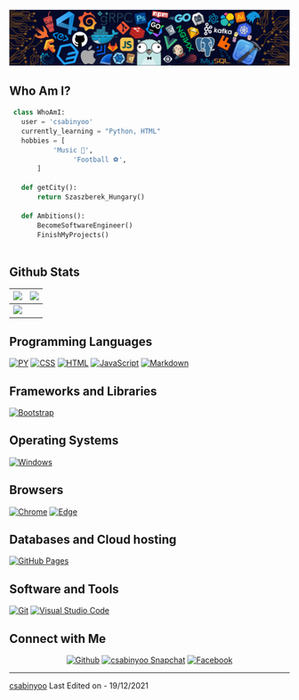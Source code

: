 ![Github Banner](https://raw.githubusercontent.com/Jaydeep-Yadav/Jaydeep-Yadav/main/banner.png)

## Who Am I?

 ```python
  class WhoAmI:
    user = 'csabinyoo'
    currently_learning = "Python, HTML"
	hobbies = [
			'Music 🎵',
                 'Football ⚽',
		]
	
	def getCity():
		return Szaszberek_Hungary()
	
	def Ambitions():
		BecomeSoftwareEngineer()
		FinishMyProjects()
	
 ```

 
## Github Stats

<img src="https://github-readme-stats.vercel.app/api?username=csabinyoo&&show_icons=true&count_private=true&theme=github_dark">|<img src="https://github-readme-streak-stats.herokuapp.com/?user=csabinyoo&theme=blueberry_duo"/>
|---|---|
<img src="https://github-readme-stats.vercel.app/api/top-langs/?username=csabinyoo&layout=compact&theme=github_dark"/>|

## Programming Languages

<p>
    <!-- <a href="#"><img alt="C" src="https://img.shields.io/badge/C%20-%232370ED.svg?logo=c&logoColor=white"></a> -->
    <!-- <a href="#"><img alt="C++" src="https://img.shields.io/badge/C++%20-%2300599C.svg?logo=c%2B%2B&logoColor=white"></a> -->
    <a href="#"><img alt="PY" src="https://img.shields.io/badge/python-3670A0?style=for-the-badge&logo=python&logoColor=ffdd54"></a>
    <a href="#"><img alt="CSS" src="https://img.shields.io/badge/css3-%231572B6.svg?style=for-the-badge&logo=css3&logoColor=white)"></a>
    <a href="#"><img alt="HTML" src="https://img.shields.io/badge/html5-%23E34F26.svg?style=for-the-badge&logo=html5&logoColor=white"></a>
    <a href="#"><img alt="JavaScript" src="https://img.shields.io/badge/javascript-%23323330.svg?style=for-the-badge&logo=javascript&logoColor=%23F7DF1E"></a>
    <a href="#"><img alt="Markdown" src="https://img.shields.io/badge/markdown-%23000000.svg?style=for-the-badge&logo=markdown&logoColor=white"></a>
</p>

## Frameworks and Libraries
<p>
   <a href="#"><img alt="Bootstrap" src="https://img.shields.io/badge/bootstrap-%23563D7C.svg?style=for-the-badge&logo=bootstrap&logoColor=white"></a>
</p>

## Operating Systems
<p>
	<a href="#"><img alt="Windows" src="https://img.shields.io/badge/Windows-0078D6?style=for-the-badge&logo=windows&logoColor=white"></a>	
</p>

## Browsers
<p>
	<a href="#"><img alt="Chrome" src="https://img.shields.io/badge/Google_Chrome-4285F4?logo=Google-Chrome&logoColor=white"></a>
	<a href="#"><img alt="Edge" src="https://img.shields.io/badge/Edge-0078D7?style=for-the-badge&logo=Microsoft-edge&logoColor=white"></a>
</p>

## Databases and Cloud hosting

<p>
    <a href="#"><img alt="GitHub Pages" src="https://img.shields.io/badge/github-%23121011.svg?style=for-the-badge&logo=github&logoColor=white"></a>
</p> 

## Software and Tools
<p>
  <a href="#"><img alt="Git" src="https://img.shields.io/badge/git-%23F05033.svg?style=for-the-badge&logo=git&logoColor=white"></a>
  <a href="#"><img alt="Visual Studio Code" src="https://img.shields.io/badge/Visual%20Studio%20Code-0078d7.svg?style=for-the-badge&logo=visual-studio-code&logoColor=white"></a>
</p>

## Connect with Me


<p align="center">
  <a href="https://github.com/csabinyoo"><img alt="Github" title="csabinyoo Github" src="https://img.shields.io/badge/GitHub-100000?style=for-the-badge&logo=github&logoColor=white"></a>
  <a href="https://www.snapchat.com/add/csabinyoo"><img alt="csabinyoo Snapchat" title="Jaydeep Yadav SC" src="https://img.shields.io/badge/Snapchat-FFFC00?style=for-the-badge&logo=snapchat&logoColor=white"></a>
  <a href="https://www.facebook.com/dev.csabi/"><img alt="Facebook" title="csabinyoo Facebook" src="https://img.shields.io/badge/Facebook-1877F2?style=for-the-badge&logo=facebook&logoColor=white"></a>
 </p>
</p>

------
[csabinyoo](https://github.com/csabinyoo)
Last Edited on - 19/12/2021
